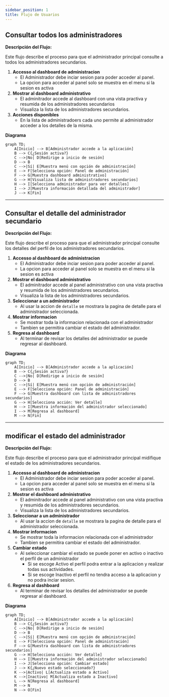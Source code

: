 ```yaml
---
sidebar_position: 1
title: Flujo de Usuarios
---
```



## Consultar todos los administradores

**Descripción del Flujo:**

Este flujo describe el proceso para que el administrador principal consulte a todos los administradores secundarios.

1. **Accesso al dashboard de administracion**
   - El Administrador debe inciar sesion para poder acceder al panel.
   - La opcion para acceder al panel solo se muestra en el menu si la sesion es activa
2. **Mostrar al dashboard administrativo**
   - El adminitrador accede al dashboard con una vista practiva y resumida de los administradores secundarios
   - Visualiza la lista de los administradores secundarios.
3. **Acciones disponibles**
   - En la lista de administradoers cada uno permite al administrador acceder a los detalles de la misma.

**Diagrama**
```mermaid
graph TD;
    A[Inicio] --> B[Administrador accede a la aplicación]
    B --> C{¿Sesión activa?}
    C -->|No| D[Redirige a inicio de sesión]
    D --> B
    C -->|Sí| E[Muestra menú con opción de administración]
    E --> F[Selecciona opción: Panel de administración]
    F --> G[Muestra dashboard administrativo]
    G --> H[Visualiza lista de administradores secundarios]
    H --> I[Selecciona administrador para ver detalles]
    I --> J[Muestra información detallada del administrador]
    J --> K[Fin]
```
---
## Consultar el detalle del administrador secundario

**Descripción del Flujo:**

Este flujo describe el proceso para que el administrador principal consulte los detalles del perfil de los administradores secundarios.

1. **Accesso al dashboard de administracion**
   - El Administrador debe inciar sesion para poder acceder al panel.
   - La opcion para acceder al panel solo se muestra en el menu si la sesion es activa
2. **Mostrar el dashboard administrativo**
   - El adminitrador accede al panel administrativo con una vista practiva y resumida de los administradores secundarios.
   - Visualiza la lista de los administradores secundarios.
3. **Seleccionar a un administrador**
   - Al usar la accion de `detalle` se mostrara la pagina de detalle para el administrador seleccionada.
4. **Mostrar informacion**
   - Se mostrar toda la informacion relacionada con el administrador
   - Tambien se permitira cambiar el estado del administrador.
5. **Regresa al dashboard**
   - Al terminar de revisar los detalles del administrador se puede regresar al dashboard.

**Diagrama**
```mermaid
graph TD;
    A[Inicio] --> B[Administrador accede a la aplicación]
    B --> C{¿Sesión activa?}
    C -->|No| D[Redirige a inicio de sesión]
    D --> B
    C -->|Sí| E[Muestra menú con opción de administración]
    E --> F[Selecciona opción: Panel de administración]
    F --> G[Muestra dashboard con lista de administradores secundarios]
    G --> H[Selecciona acción: Ver detalle]
    H --> I[Muestra información del administrador seleccionado]
    I --> M[Regresa al dashboard]
    M --> N[Fin]

```
---

## modificar el estado del administrador

**Descripción del Flujo:**

Este flujo describe el proceso para que el administrador principal midifique el estado de los administradores secundarios.

1. **Accesso al dashboard de administracion**
   - El Administrador debe inciar sesion para poder acceder al panel.
   - La opcion para acceder al panel solo se muestra en el menu si la sesion es activa
2. **Mostrar el dashboard administrativo**
   - El adminitrador accede al panel administrativo con una vista practiva y resumida de los administradores secundarios.
   - Visualiza la lista de los administradores secundarios.
3. **Seleccionar a un administrador**
   - Al usar la accion de `detalle` se mostrara la pagina de detalle para el administrador seleccionada.
4. **Mostrar informacion**
   - Se mostrar toda la informacion relacionada con el administrador
   - Tambien se permitira cambiar el estado del administrador.
5. **Cambiar estado**
   - Al seleccionar cambiar el estado se puede poner en activo o inactivo el perfil de un administrador
      - Si se escoge Activo el perfil podra entrar a la aplicacion y realizar todas sus actividades.
      - Si se escoge Inactivo el perfil no tendra acceso a la aplicacion y no podra inciar sesion.
5. **Regresa al dashboard**
   - Al terminar de revisar los detalles del administrador se puede regresar al dashboard.

**Diagrama**
```mermaid
graph TD;
    A[Inicio] --> B[Administrador accede a la aplicación]
    B --> C{¿Sesión activa?}
    C -->|No| D[Redirige a inicio de sesión]
    D --> B
    C -->|Sí| E[Muestra menú con opción de administración]
    E --> F[Selecciona opción: Panel de administración]
    F --> G[Muestra dashboard con lista de administradores secundarios]
    G --> H[Selecciona acción: Ver detalle]
    H --> I[Muestra información del administrador seleccionado]
    I --> J[Selecciona opción: Cambiar estado]
    J --> K{¿Nuevo estado seleccionado?}
    K -->|Activo| L[Actualiza estado a Activo]
    K -->|Inactivo| M[Actualiza estado a Inactivo]
    L --> N[Regresa al dashboard]
    M --> N
    N --> O[Fin]
```